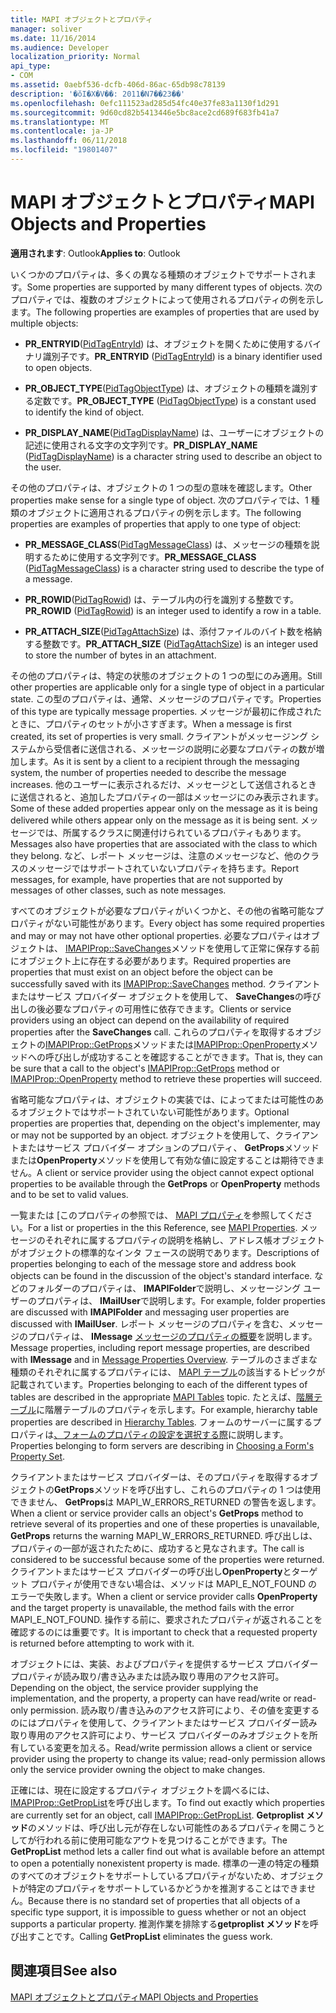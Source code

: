 ```yaml
---
title: MAPI オブジェクトとプロパティ
manager: soliver
ms.date: 11/16/2014
ms.audience: Developer
localization_priority: Normal
api_type:
- COM
ms.assetid: 0aebf536-dcfb-406d-86ac-65db98c78139
description: '�ŏI�X�V��: 2011�N7��23��'
ms.openlocfilehash: 0efc111523ad285d54fc40e37fe83a1130f1d291
ms.sourcegitcommit: 9d60cd82b5413446e5bc8ace2cd689f683fb41a7
ms.translationtype: MT
ms.contentlocale: ja-JP
ms.lasthandoff: 06/11/2018
ms.locfileid: "19801407"
---
```

# <a name="mapi-objects-and-properties"></a><span data-ttu-id="d80d2-103">MAPI オブジェクトとプロパティ</span><span class="sxs-lookup"><span data-stu-id="d80d2-103">MAPI Objects and Properties</span></span>

  
  
<span data-ttu-id="d80d2-104">**適用されます**: Outlook</span><span class="sxs-lookup"><span data-stu-id="d80d2-104">**Applies to**: Outlook</span></span> 
  
<span data-ttu-id="d80d2-105">いくつかのプロパティは、多くの異なる種類のオブジェクトでサポートされます。</span><span class="sxs-lookup"><span data-stu-id="d80d2-105">Some properties are supported by many different types of objects.</span></span> <span data-ttu-id="d80d2-106">次のプロパティでは、複数のオブジェクトによって使用されるプロパティの例を示します。</span><span class="sxs-lookup"><span data-stu-id="d80d2-106">The following properties are examples of properties that are used by multiple objects:</span></span>
  
- <span data-ttu-id="d80d2-107">**PR_ENTRYID**([PidTagEntryId](pidtagentryid-canonical-property.md)) は、オブジェクトを開くために使用するバイナリ識別子です。</span><span class="sxs-lookup"><span data-stu-id="d80d2-107">**PR_ENTRYID** ([PidTagEntryId](pidtagentryid-canonical-property.md)) is a binary identifier used to open objects.</span></span>
    
- <span data-ttu-id="d80d2-108">**PR_OBJECT_TYPE**([PidTagObjectType](pidtagobjecttype-canonical-property.md)) は、オブジェクトの種類を識別する定数です。</span><span class="sxs-lookup"><span data-stu-id="d80d2-108">**PR_OBJECT_TYPE** ([PidTagObjectType](pidtagobjecttype-canonical-property.md)) is a constant used to identify the kind of object.</span></span>
    
- <span data-ttu-id="d80d2-109">**PR_DISPLAY_NAME**([PidTagDisplayName](pidtagdisplayname-canonical-property.md)) は、ユーザーにオブジェクトの記述に使用される文字の文字列です。</span><span class="sxs-lookup"><span data-stu-id="d80d2-109">**PR_DISPLAY_NAME** ([PidTagDisplayName](pidtagdisplayname-canonical-property.md)) is a character string used to describe an object to the user.</span></span>
    
<span data-ttu-id="d80d2-110">その他のプロパティは、オブジェクトの 1 つの型の意味を確認します。</span><span class="sxs-lookup"><span data-stu-id="d80d2-110">Other properties make sense for a single type of object.</span></span> <span data-ttu-id="d80d2-111">次のプロパティでは、1 種類のオブジェクトに適用されるプロパティの例を示します。</span><span class="sxs-lookup"><span data-stu-id="d80d2-111">The following properties are examples of properties that apply to one type of object:</span></span>
  
- <span data-ttu-id="d80d2-112">**PR_MESSAGE_CLASS**([PidTagMessageClass](pidtagmessageclass-canonical-property.md)) は、メッセージの種類を説明するために使用する文字列です。</span><span class="sxs-lookup"><span data-stu-id="d80d2-112">**PR_MESSAGE_CLASS** ([PidTagMessageClass](pidtagmessageclass-canonical-property.md)) is a character string used to describe the type of a message.</span></span>
    
- <span data-ttu-id="d80d2-113">**PR_ROWID**([PidTagRowid](pidtagrowid-canonical-property.md)) は、テーブル内の行を識別する整数です。</span><span class="sxs-lookup"><span data-stu-id="d80d2-113">**PR_ROWID** ([PidTagRowid](pidtagrowid-canonical-property.md)) is an integer used to identify a row in a table.</span></span>
    
- <span data-ttu-id="d80d2-114">**PR_ATTACH_SIZE**([PidTagAttachSize](pidtagattachsize-canonical-property.md)) は、添付ファイルのバイト数を格納する整数です。</span><span class="sxs-lookup"><span data-stu-id="d80d2-114">**PR_ATTACH_SIZE** ([PidTagAttachSize](pidtagattachsize-canonical-property.md)) is an integer used to store the number of bytes in an attachment.</span></span>
    
<span data-ttu-id="d80d2-115">その他のプロパティは、特定の状態のオブジェクトの 1 つの型にのみ適用。</span><span class="sxs-lookup"><span data-stu-id="d80d2-115">Still other properties are applicable only for a single type of object in a particular state.</span></span> <span data-ttu-id="d80d2-116">この型のプロパティは、通常、メッセージのプロパティです。</span><span class="sxs-lookup"><span data-stu-id="d80d2-116">Properties of this type are typically message properties.</span></span> <span data-ttu-id="d80d2-117">メッセージが最初に作成されたときに、プロパティのセットが小さすぎます。</span><span class="sxs-lookup"><span data-stu-id="d80d2-117">When a message is first created, its set of properties is very small.</span></span> <span data-ttu-id="d80d2-118">クライアントがメッセージング システムから受信者に送信される、メッセージの説明に必要なプロパティの数が増加します。</span><span class="sxs-lookup"><span data-stu-id="d80d2-118">As it is sent by a client to a recipient through the messaging system, the number of properties needed to describe the message increases.</span></span> <span data-ttu-id="d80d2-119">他のユーザーに表示されるだけ、メッセージとして送信されるときに送信されると、追加したプロパティの一部はメッセージにのみ表示されます。</span><span class="sxs-lookup"><span data-stu-id="d80d2-119">Some of these added properties appear only on the message as it is being delivered while others appear only on the message as it is being sent.</span></span> <span data-ttu-id="d80d2-120">メッセージでは、所属するクラスに関連付けられているプロパティもあります。</span><span class="sxs-lookup"><span data-stu-id="d80d2-120">Messages also have properties that are associated with the class to which they belong.</span></span> <span data-ttu-id="d80d2-121">など、レポート メッセージは、注意のメッセージなど、他のクラスのメッセージではサポートされていないプロパティを持ちます。</span><span class="sxs-lookup"><span data-stu-id="d80d2-121">Report messages, for example, have properties that are not supported by messages of other classes, such as note messages.</span></span> 
  
<span data-ttu-id="d80d2-122">すべてのオブジェクトが必要なプロパティがいくつかと、その他の省略可能なプロパティがない可能性があります。</span><span class="sxs-lookup"><span data-stu-id="d80d2-122">Every object has some required properties and may or may not have other optional properties.</span></span> <span data-ttu-id="d80d2-123">必要なプロパティはオブジェクトは、 [IMAPIProp::SaveChanges](imapiprop-savechanges.md)メソッドを使用して正常に保存する前にオブジェクト上に存在する必要があります。</span><span class="sxs-lookup"><span data-stu-id="d80d2-123">Required properties are properties that must exist on an object before the object can be successfully saved with its [IMAPIProp::SaveChanges](imapiprop-savechanges.md) method.</span></span> <span data-ttu-id="d80d2-124">クライアントまたはサービス プロバイダー オブジェクトを使用して、 **SaveChanges**の呼び出しの後必要なプロパティの可用性に依存できます。</span><span class="sxs-lookup"><span data-stu-id="d80d2-124">Clients or service providers using an object can depend on the availability of required properties after the **SaveChanges** call.</span></span> <span data-ttu-id="d80d2-125">これらのプロパティを取得するオブジェクトの[IMAPIProp::GetProps](imapiprop-getprops.md)メソッドまたは[IMAPIProp::OpenProperty](imapiprop-openproperty.md)メソッドへの呼び出しが成功することを確認することができます。</span><span class="sxs-lookup"><span data-stu-id="d80d2-125">That is, they can be sure that a call to the object's [IMAPIProp::GetProps](imapiprop-getprops.md) method or [IMAPIProp::OpenProperty](imapiprop-openproperty.md) method to retrieve these properties will succeed.</span></span> 
  
<span data-ttu-id="d80d2-126">省略可能なプロパティは、オブジェクトの実装では、によってまたは可能性のあるオブジェクトではサポートされていない可能性があります。</span><span class="sxs-lookup"><span data-stu-id="d80d2-126">Optional properties are properties that, depending on the object's implementer, may or may not be supported by an object.</span></span> <span data-ttu-id="d80d2-127">オブジェクトを使用して、クライアントまたはサービス プロバイダー オプションのプロパティ、 **GetProps**メソッドまたは**OpenProperty**メソッドを使用して有効な値に設定することは期待できません。</span><span class="sxs-lookup"><span data-stu-id="d80d2-127">A client or service provider using the object cannot expect optional properties to be available through the **GetProps** or **OpenProperty** methods and to be set to valid values.</span></span> 
  
<span data-ttu-id="d80d2-128">一覧または [このプロパティの参照では、 [MAPI プロパティ](mapi-properties.md)を参照してください。</span><span class="sxs-lookup"><span data-stu-id="d80d2-128">For a list or properties in the this Reference, see [MAPI Properties](mapi-properties.md).</span></span> <span data-ttu-id="d80d2-129">メッセージのそれぞれに属するプロパティの説明を格納し、アドレス帳オブジェクトがオブジェクトの標準的なインタ フェースの説明であります。</span><span class="sxs-lookup"><span data-stu-id="d80d2-129">Descriptions of properties belonging to each of the message store and address book objects can be found in the discussion of the object's standard interface.</span></span> <span data-ttu-id="d80d2-130">などのフォルダーのプロパティは、 **IMAPIFolder**で説明し、メッセージング ユーザーのプロパティは、 **IMailUser**で説明します。</span><span class="sxs-lookup"><span data-stu-id="d80d2-130">For example, folder properties are discussed with **IMAPIFolder** and messaging user properties are discussed with **IMailUser**.</span></span> <span data-ttu-id="d80d2-131">レポート メッセージのプロパティを含む、メッセージのプロパティは、 **IMessage** [メッセージのプロパティの概要](message-properties-overview.md)を説明します。</span><span class="sxs-lookup"><span data-stu-id="d80d2-131">Message properties, including report message properties, are described with **IMessage** and in [Message Properties Overview](message-properties-overview.md).</span></span> <span data-ttu-id="d80d2-132">テーブルのさまざまな種類のそれぞれに属するプロパティには、 [MAPI テーブル](mapi-tables.md)の該当するトピックが記載されています。</span><span class="sxs-lookup"><span data-stu-id="d80d2-132">Properties belonging to each of the different types of tables are described in the appropriate [MAPI Tables](mapi-tables.md) topic.</span></span> <span data-ttu-id="d80d2-133">たとえば、[階層テーブル](hierarchy-tables.md)に階層テーブルのプロパティを示します。</span><span class="sxs-lookup"><span data-stu-id="d80d2-133">For example, hierarchy table properties are described in [Hierarchy Tables](hierarchy-tables.md).</span></span> <span data-ttu-id="d80d2-134">フォームのサーバーに属するプロパティは[、フォームのプロパティの設定を選択する際](choosing-a-form-s-property-set.md)に説明します。</span><span class="sxs-lookup"><span data-stu-id="d80d2-134">Properties belonging to form servers are describing in [Choosing a Form's Property Set](choosing-a-form-s-property-set.md).</span></span>
  
<span data-ttu-id="d80d2-135">クライアントまたはサービス プロバイダーは、そのプロパティを取得するオブジェクトの**GetProps**メソッドを呼び出すし、これらのプロパティの 1 つは使用できません、 **GetProps**は MAPI_W_ERRORS_RETURNED の警告を返します。</span><span class="sxs-lookup"><span data-stu-id="d80d2-135">When a client or service provider calls an object's **GetProps** method to retrieve several of its properties and one of these properties is unavailable, **GetProps** returns the warning MAPI_W_ERRORS_RETURNED.</span></span> <span data-ttu-id="d80d2-136">呼び出しは、プロパティの一部が返されたために、成功すると見なされます。</span><span class="sxs-lookup"><span data-stu-id="d80d2-136">The call is considered to be successful because some of the properties were returned.</span></span> <span data-ttu-id="d80d2-137">クライアントまたはサービス プロバイダーの呼び出し**OpenProperty**とターゲット プロパティが使用できない場合は、メソッドは MAPI_E_NOT_FOUND のエラーで失敗します。</span><span class="sxs-lookup"><span data-stu-id="d80d2-137">When a client or service provider calls **OpenProperty** and the target property is unavailable, the method fails with the error MAPI_E_NOT_FOUND.</span></span> <span data-ttu-id="d80d2-138">操作する前に、要求されたプロパティが返されることを確認するのには重要です。</span><span class="sxs-lookup"><span data-stu-id="d80d2-138">It is important to check that a requested property is returned before attempting to work with it.</span></span> 
  
<span data-ttu-id="d80d2-139">オブジェクトには、実装、およびプロパティを提供するサービス プロバイダー プロパティが読み取り/書き込みまたは読み取り専用のアクセス許可。</span><span class="sxs-lookup"><span data-stu-id="d80d2-139">Depending on the object, the service provider supplying the implementation, and the property, a property can have read/write or read-only permission.</span></span> <span data-ttu-id="d80d2-140">読み取り/書き込みのアクセス許可により、その値を変更するのにはプロパティを使用して、クライアントまたはサービス プロバイダー読み取り専用のアクセス許可により、サービス プロバイダーのみオブジェクトを所有している変更を加える。</span><span class="sxs-lookup"><span data-stu-id="d80d2-140">Read/write permission allows a client or service provider using the property to change its value; read-only permission allows only the service provider owning the object to make changes.</span></span> 
  
<span data-ttu-id="d80d2-141">正確には、現在に設定するプロパティ オブジェクトを調べるには、 [IMAPIProp::GetPropList](imapiprop-getproplist.md)を呼び出します。</span><span class="sxs-lookup"><span data-stu-id="d80d2-141">To find out exactly which properties are currently set for an object, call [IMAPIProp::GetPropList](imapiprop-getproplist.md).</span></span> <span data-ttu-id="d80d2-142">**Getproplist メソッド**のメソッドは、呼び出し元が存在しない可能性のあるプロパティを開こうとしてが行われる前に使用可能なアウトを見つけることができます。</span><span class="sxs-lookup"><span data-stu-id="d80d2-142">The **GetPropList** method lets a caller find out what is available before an attempt to open a potentially nonexistent property is made.</span></span> <span data-ttu-id="d80d2-143">標準の一連の特定の種類のすべてのオブジェクトをサポートしているプロパティがないため、オブジェクトが特定のプロパティをサポートしているかどうかを推測することはできません。</span><span class="sxs-lookup"><span data-stu-id="d80d2-143">Because there is no standard set of properties that all objects of a specific type support, it is impossible to guess whether or not an object supports a particular property.</span></span> <span data-ttu-id="d80d2-144">推測作業を排除する**getproplist メソッド**を呼び出すことです。</span><span class="sxs-lookup"><span data-stu-id="d80d2-144">Calling **GetPropList** eliminates the guess work.</span></span> 
  
## <a name="see-also"></a><span data-ttu-id="d80d2-145">関連項目</span><span class="sxs-lookup"><span data-stu-id="d80d2-145">See also</span></span>



[<span data-ttu-id="d80d2-146">MAPI オブジェクトとプロパティ</span><span class="sxs-lookup"><span data-stu-id="d80d2-146">MAPI Objects and Properties</span></span>](mapi-objects-and-properties.md)

